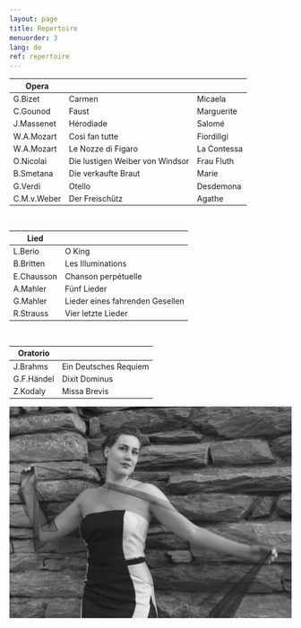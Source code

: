 ```yaml
---
layout: page
title: Repertoire
menuorder: 3
lang: de
ref: repertoire
---
```



|Opera | | |
| -------- | ----- | ---- |
| G.Bizet | Carmen | Micaela |
| C.Gounod | Faust | Marguerite |
| J.Massenet | Hérodiade | Salomé |
| W.A.Mozart | Così fan tutte | Fiordilìgi |
| W.A.Mozart | Le Nozze di Figaro | La Contessa |
| O.Nicolai | Die lustigen Weiber von Windsor | Frau Fluth |
| B.Smetana | Die verkaufte Braut | Marie |
| G.Verdi | Otello | Desdemona |
| C.M.v.Weber | Der Freischütz | Agathe |


&nbsp;

| Lied| |
| -------- | ----- |
| L.Berio | O King |
| B.Britten | Les Illuminations |
| E.Chausson | Chanson perpétuelle |
| A.Mahler | Fünf Lieder |
| G.Mahler | Lieder eines fahrenden Gesellen |
| R.Strauss | Vier letzte Lieder |

&nbsp;

| Oratorio| |
| -------- | ----- |
| J.Brahms | Ein Deutsches Requiem |
| G.F.Händel | Dixit Dominus |
| Z.Kodaly| Missa Brevis |

![](assets/a5.jpg)
